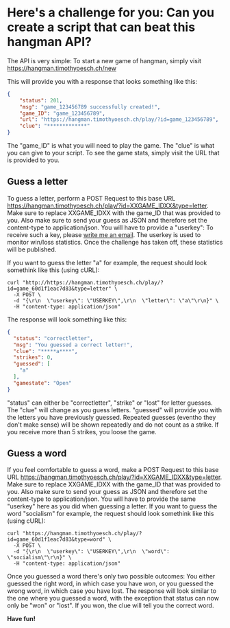 # Here's a challenge for you: Can you create a script that can beat this hangman API?

The API is very simple: To start a new game of hangman, simply visit https://hangman.timothyoesch.ch/new

This will provide you with a response that looks something like this:

```json
{
	"status": 201,
	"msg": "game_123456789 successfully created!",
	"game_ID": "game_123456789",
	"url": "https://hangman.timothyoesch.ch/play/?id=game_123456789",
	"clue": "*************"
}
```

The "game_ID" is what you will need to play the game. The "clue" is what you can give to your script. To see the game stats, simply visit the URL that is provided to you.



## Guess a letter

To guess a letter, perform a POST Request to this base URL https://hangman.timothyoesch.ch/play/?id=XXGAME_IDXX&type=letter. Make sure to replace XXGAME_IDXX with the game_ID that was provided to you. Also make sure to send your guess as JSON and therefore set the content-type to application/json. You will have to provide a "userkey": To receive such a key, please [write me an email](mailto:timothy@kpunkt.ch). The userkey is used to monitor win/loss statistics. Once the challenge has taken off, these statistics will be published. 

If you want to guess the letter "a" for example, the request should look somethink like this (using cURL):

```cURL
curl "http://https://hangman.timothyoesch.ch/play/?id=game_60d1f1eac7d83&type=letter" \
  -X POST \
  -d "{\r\n  \"userkey\": \"USERKEY\",\r\n  \"letter\": \"a\"\r\n}" \
  -H "content-type: application/json" 
```

The response will look something like this:

```json
{
  "status": "correctletter",
  "msg": "You guessed a correct letter!",
  "clue": "*****a****",
  "strikes": 0,
  "guessed": [
    "a"
  ],
  "gamestate": "Open"
}
```

"status" can either be "correctletter", "strike" or "lost" for letter guesses. The "clue" will change as you guess letters. "guessed" will provide you with the letters you have previously guessed. Repeated guesses (eventho they don't make sense) will be shown repeatedly and do not count as a strike. If you receive more than 5 strikes, you loose the game.



## Guess a word

If you feel comfortable to guess a word, make a POST Request to this base URL https://hangman.timothyoesch.ch/play/?id=XXGAME_IDXX&type=letter. Make sure to replace XXGAME_IDXX with the game_ID that was provided to you. Also make sure to send your guess as JSON and therefore set the content-type to application/json. You will have to provide the same "userkey" here as you did when guessing a letter. If you want to guess the word "socialism" for example, the request should look somethink like this (using cURL):

```cURL
curl "https://hangman.timothyoesch.ch/play/?id=game_60d1f1eac7d83&type=word" \
  -X POST \
  -d "{\r\n  \"userkey\": \"USERKEY\",\r\n  \"word\": \"socialism\"\r\n}" \
  -H "content-type: application/json" 
```



Once you guessed a word there's only two possible outcomes: You either guessed the right word, in which case you have won, or you guessed the wrong word, in which case you have lost. The response will look similar to the one where you guessed a word, with the exception that status can now only be "won" or "lost". If you won, the clue will tell you the correct word.



**Have fun!**